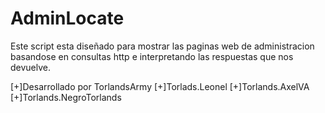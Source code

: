 # AdminLocate
Este script esta diseñado para mostrar las paginas web de administracion basandose en consultas http e interpretando las respuestas que nos devuelve.

[+]Desarrollado por TorlandsArmy
[+]Torlads.Leonel
[+]Torlands.AxelVA
[+]Torlands.NegroTorlands
